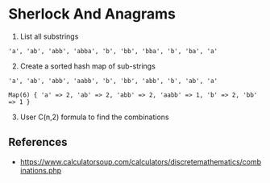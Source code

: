 # Sherlock And Anagrams

1. List all substrings
```
'a', 'ab', 'abb', 'abba', 'b', 'bb', 'bba', 'b', 'ba', 'a'
```

2. Create a sorted hash map of sub-strings 
```
'a', 'ab', 'abb', 'aabb', 'b', 'bb', 'abb', 'b', 'ab', 'a'
```
```
Map(6) { 'a' => 2, 'ab' => 2, 'abb' => 2, 'aabb' => 1, 'b' => 2, 'bb' => 1 }
```

3. User C(n,2) formula to find the combinations

## References
- https://www.calculatorsoup.com/calculators/discretemathematics/combinations.php